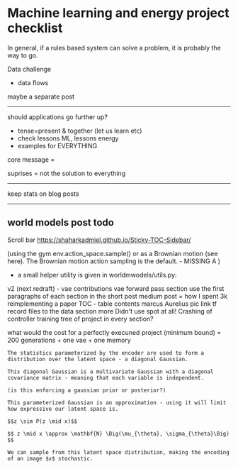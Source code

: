 # Machine learning and energy project checklist
In general, if a rules based system can solve a problem, it is probably the way to go.

Data challenge
- data flows

maybe a separate post

---

should applications go further up?

- tense=present & together (let us learn etc)
- check lessons ML, lessons energy
- examples for EVERYTHING

core message = 

suprises = not the solution to everything

---

keep stats on blog posts

---
## world models post todo

Scroll bar
https://shaharkadmiel.github.io/Sticky-TOC-Sidebar/

(using the gym env.action_space.sample() or as a Brownian motion (see here). The Brownian motion action sampling is the default. - MISSING A )

- a small helper utility is given in worldmwodels/utils.py:

v2 (next redraft) - 
vae contributions
vae forward pass section
use the first paragraphs of each section in the short post
medium post = how I spent 3k reimplementing a paper
TOC - table contents
marcus Aurelius pic
link tf record files to the data section more
Didn't use spot at all!
Crashing of controller training
tree of project in every section?

what would the cost for a perfectly execuned project (minimum bound) = 200 generations + one vae + one memory

```
The statistics parameterized by the encoder are used to form a distribution over the latent space - a diagonal Gaussian.  

This diagonal Gaussian is a multivariate Gaussian with a diagonal covariance matrix - meaning that each variable is independent.

(is this enforcing a gaussian prior or posterior?)

This parameterized Gaussian is an approximation - using it will limit how expressive our latent space is.

$$z \sim P(z \mid x)$$

$$ z \mid x \approx \mathbf{N} \Big(\mu_{\theta}, \sigma_{\theta}\Big) $$

We can sample from this latent space distribution, making the encoding of an image $x$ stochastic.
```

